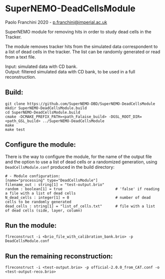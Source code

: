 # SuperNEMO-DeadCellsModule

Paolo Franchini 2020 - p.franchini@imperial.ac.uk

SuperNEMO module for removing hits in order to study dead cells in the Tracker.

The module removes tracker hits from the simulated data correspondent to a list of dead cells in the tracker.
The list can be randomly generated or read from a text file.

Input: simulated data with CD bank. \
Output: filtered simulated data with CD bank, to be used in a full reconstruction.

## Build:
```
git clone https://github.com/SuperNEMO-DBD/SuperNEMO-DeadCellsModule
mkdir SuperNEMO-DeadCellsModule.build
cd SuperNEMO-DeadCellsModule.build
cmake -DCMAKE_PREFIX_PATH=<path_Falaise_build> -DGSL_ROOT_DIR=<path_GSL_build> ../SuperNEMO-DeadCellsModule
make
make test
```

## Configure the module:
There is the way to configure the module, for the name of the output file and the option to use a list of dead cells or a randomized generation, using `DeadCellsModule.conf` produced in the build directory:
```
# - Module configuration:                                                                                                                                                  
[name="processing" type="DeadCellsModule"]
filename_out : string[1] = "test-output.brio"
random : boolean[1] = true                        # 'false' if reading a file with a list of dead cells
N_dead_cells : integer[1] = 0                     # number of dead cells to be randomly generated
dead_cells : string[1] = "list_of_cells.txt"      # file with a list of dead cells (side, layer, column)
```

## Run the module:
```
flreconstruct -i <brio_file_with_calibration_bank.brio> -p DeadCellsModule.conf
```

## Run the remaining reconstruction:
```
flreconstruct -i <test-output.brio> -p official-2.0.0_from_CAT.conf -o <test-output-reco.brio>
```
